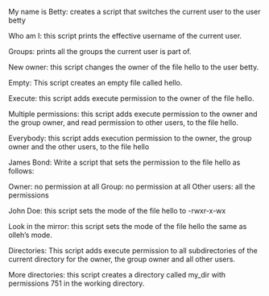 My name is Betty: creates a script that switches the current user to the user betty

Who am I: this script prints the effective username of the current user.

Groups: prints all the groups the current user is part of.

New owner: this script changes the owner of the file hello to the user betty.

Empty: This script creates an empty file called hello.

Execute: this script adds execute permission to the owner of the file hello.

Multiple permissions: this script adds execute permission to the owner and the group owner, and read permission to other users, to the file hello.

Everybody: this script adds execution permission to the owner, the group owner and the other users, to the file hello

James Bond: Write a script that sets the permission to the file hello as follows:

Owner: no permission at all
Group: no permission at all
Other users: all the permissions


John Doe: this script sets the mode of the file hello to -rwxr-x-wx


Look in the mirror: this script sets the mode of the file hello the same as olleh’s mode.



Directories: This script adds execute permission to all subdirectories of the current directory for the owner, the group owner and all other users.

More directories: this script creates a directory called my_dir with permissions 751 in the working directory.


